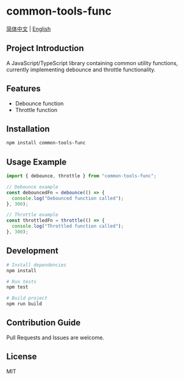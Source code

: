 # common-tools-func

[简体中文](https://www.npmjs.com/package/common-tools-func) | [English](https://github.com/Caiyilina/common-tools-func/blob/master/README_EN.md)

## Project Introduction

A JavaScript/TypeScript library containing common utility functions, currently implementing debounce and throttle functionality.

## Features

- Debounce function
- Throttle function

## Installation

```bash
npm install common-tools-func
```

## Usage Example

```typescript
import { debounce, throttle } from "common-tools-func";

// Debounce example
const debouncedFn = debounce(() => {
  console.log("Debounced function called");
}, 300);

// Throttle example
const throttledFn = throttle(() => {
  console.log("Throttled function called");
}, 300);
```

## Development

```bash
# Install dependencies
npm install

# Run tests
npm test

# Build project
npm run build
```

## Contribution Guide

Pull Requests and Issues are welcome.

## License

MIT
